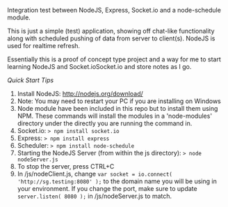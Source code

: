 Integration test between NodeJS, Express, Socket.io and a node-schedule module.

This is just a simple (test) application, showing off chat-like functionality along with scheduled pushing of data from server to client(s).
NodeJS is used for realtime refresh.

Essentially this is a proof of concept type project and a way for me to start learning NodeJS and Socket.ioSocket.io and store notes as I go.

*Quick Start Tips*

1. Install NodeJS: http://nodejs.org/download/
  1. Note: You may need to restart your PC if you are installing on Windows
2. Node module have been included in this repo but to install them using NPM. These commands will install the modules in a 'node-modules' directory under the directly you are running the command in.
  1. Socket.io: `> npm install socket.io`
  2. Express: `> npm install express`
  3. Scheduler: `> npm install node-schedule`
3. Starting the NodeJS Server (from within the js directory): `> node nodeServer.js`
  1. To stop the server, press CTRL+C
4. In /js/nodeClient.js, change `var socket = io.connect( 'http://sg.testing:8080' );` to the domain name you will be using in your environment. If you change the port, make sure to update `server.listen( 8080 );` in /js/nodeServer.js to match.
